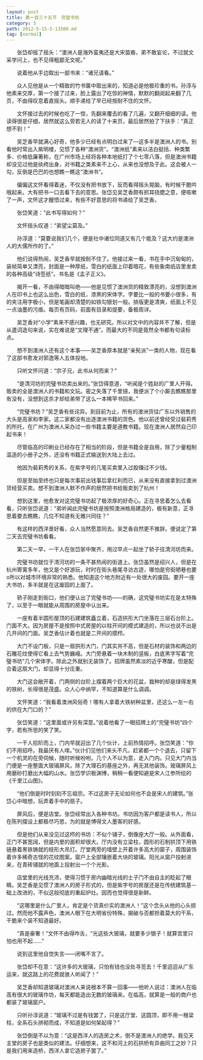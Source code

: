 ```yaml
---
layout: post
title: 第一百三十五节　完璧书坊
category: 5
path: 2012-5-15-5-13500.md
tag: [normal]
---
```


　　张岱却摇了摇头：“澳洲人是海外蛮夷还是大宋苗裔，弟不敢妄论，不过就文采学问上，也不见得粗鄙无文呢。”

　　说着他从手边取出一部书来：“诸兄请看。”

　　众人见他是从一个精致的竹书箧中取出来的，知道必是他极珍重的书。孙淳与他素来交厚，第一个接了过来，脸上露出了吃惊的神情，默默的翻阅起来翻了几页，不由得叹息着直摇头。顺手递给了早已经按耐不住的文怀。

　　文怀接过去的时候也吃了一惊，先翻来覆去的看了几遍，又翻开细细的读。他读得很是仔细，居然就这么旁若无人的读了十来页，最后居然拍了下扶手：“真正想不到！”

　　吴芝香早就满心好奇，他多少已经有点明白过来了―这多半是澳洲人的书。别看他时常出入紫明楼，见惯了各种“澳洲货”。“澳洲纸”素来以洁白挺括、种类繁多、价格低廉著称，在广州市场上经将各种本地纸打了个七零八落，但是澳洲书籍却没见过他是纨绔出身，对书籍之类素来不上心，从来也没想及于此。这会被人一勾，反倒是巴巴的也想瞧一瞧这“澳洲书”。

　　偏偏这文怀看得着迷，不仅没有把书放下，反而看得摇头晃脑，有时候干脆吟哦起来。大有把书一口去看下去的意思。张岱见吴芝香颇有抓耳挠腮之意，便咳嗽了一声，文怀这才醒悟过来，有些不好意思的将书递给了吴芝香。

　　张岱笑道：“此书写得如何？”

　　文怀摇头叹道：“弟望尘莫及。”

　　孙淳道：“莫要说我们几个，便是社中诸位同道又有几个能及？这大约是澳洲人的大儒所作的了。”

　　他们说得热闹，吴芝香早就按耐不住了。他接过来一看，书在手中沉甸甸的，装帧简单又漂亮，封面是一种厚纸，雪白的纸面上印着暗花，有些象南纸店里发卖的各种高级“诗签纸”。书名是《孟子正义》。

　　揭开一看，不由得暗暗叫绝――他是见惯了澳洲货的精致漂亮的，没想到澳洲人在印书上也这么出色，雪白的纸，漆黑的宋体字。字要比一般的书要小很多，有的夹注用字极小，但是笔画却清楚的如铁勾银划一般。排版更是清爽，纸面上不见一点油墨的污痕。每页有页码，前面有目录和提要，备极周详。

　　吴芝香对“小学”素来不感兴趣，也无研究。所以对文中的内容并不了解，但是从遣词造句来说，实在难说是“文理不通”。而最大的不同是竟然全书都有句读标点。

　　想不到澳洲人还有这个本事――吴芝香原本就是“亲髡派”一类的人物，现在看了这部书愈发对郭逸等人五体投地。

　　只听文怀问道：“宗子兄，此书从何而来？”

　　“是清河坊的完璧书坊卖出来的。”张岱得意道，“听闻是个姓赵的广里人开得。贩卖的全是澳洲人的书籍和文玩。密之失落了千里镜，我便派了个小厮去瞧瞧那里有没有，没想到这杀才却给弟带了这么一本稀罕书回来。”

　　“完璧书坊？”吴芝香有些诧异。到目前为止，所有的澳洲货往广东以外销售的大头是高家和李家。这二家都没有出逐澳洲书籍的货色。他以前还曾经受过裴莉秀的所托，在广州为澳洲人采办过一些书籍主要是道教书籍。现在澳洲人居然自己印起书来！

　　尽管临高的印刷业已经存在了相当的阶段，但是书籍全是自用，除了少量粗制滥造的小册子之外，还没有书籍正式输送到大陆上去过。

　　他因为裴莉秀的关系，在紫字号的几笔买卖里入过股赚过不少钱。

　　但是至始至终也只是每次事前出钱事后拿红利而已，从来没有直接拿到过澳洲货经营买卖。想不到澳洲人默不作声的居然把书给贩卖到了杭州！

　　想到这里，他愈发对这完璧书坊起了极浓厚的好奇心。正在寻思着怎么去看看，只听张岱说道：“弟听闻此完璧书坊是按照澳洲格局建造的，极有新意，正寻思着要去瞧瞧，几位不知道有无雅兴同往？”

　　有这样的西洋景好看，众人当然愿意同去。吴芝香自然更不推辞。便说定了第二天去完璧书坊看看。

　　第二天一早，一干人在张岱家中聚齐，用过早点一起坐了轿子往清河坊而来。

　　完璧书坊就位于清河坊的一条不甚热闹的街道上。张岱虽然是绍兴人，但是在杭州寄寓多年，他又是个好游玩，时时在街头巷尾寻访古迹，哪怕是穷街陋巷也要o所以对城市环境非常的熟悉。他知道这个地方附近有一处很大的废园。要开一座大书坊，多半就是在这废园的上面了。

　　轿子刚走到街口，他们便认出了完璧书坊――的确，这完璧书坊实在是太特殊了，以至于一眼就能从周围的房屋中认出来。

　　一座有着半圆形屋顶的石建建筑矗立着，石造拱形大门坐落在三层石台阶上。门面不大。因为房屋不是按照中式房屋的以柱开间的模式建造的，所以也说不出是几开间的门面。吴芝香估计着也就是二开间的摸栉。

　　大门不设门板，只是一扇拱形大门，门其实并不高，但是石材的装饰和两边的石雕花纹使得它看上去气势巍峨。大门旁悬着一块木制的竖板，白底黑字写着“完璧书坊”几个宋体字。除此之外就别无装饰了。招牌虽然素淡的近乎寒酸，但是配合着这扇大门，却显得十分庄重。

　　大门这会敞开着，门两侧的台阶上摆着两个巨大的花盆，栽种的却是绿得发黑的铁树，长得很是茂盛。众人心中纳罕，不知道算是什么调调。

　　文怀笑道：“我看着澳洲风俗奇！哪有人拿着大铁树种盆里，还这么一左一右的供在大门口的？”

　　张岱笑道：“这里面或许另有深意。”说着他看了一眼招牌上的“完璧书坊”四个字，若有所思的笑了笑。

　　一干人拾阶而上，门内早就迎出了几个伙计，上前热情招呼。张岱笑道：“你们不用招呼。我最厌有人嗦。”伙计们见他们来头不凡，赶紧都一个个退去，只留下一个机灵的在旁伺候，随时听候吩咐。几个人不以为意，走入门内。只见大门内当门便是一座整面大玻璃屏风，除了大理石的基座之外，再无其他装饰。玻璃屏风上用磨砂打磨出大幅的山水。张岱学识极渊博，稍稍一看便知避是宋人江参所绘的《千里江山图》。

　　“他们倒是时时刻刻不忘祖宗。不过这房子无论如何也不会是宋人的建筑。”张岱心中暗想，玩弄着手中的扇子。

　　屏风后，便是店堂。张岱经常出入各种书坊。书坊因为客户都是读书人，所以在陈列摆设上都极尽巧思，为的就是博得文人墨客的好感。

　　但是他们从来没见过这栉的书坊：不似个铺子，倒像座大厅一般。从外面看，正门不甚宽阔，但是内里的面积却很大。厅内没有立梁柱，圆形的石制拱顶下用铁链悬着黑铁铸就的枝形大吊灯。厅堂两旁的墙壁上开着许多高大的窗子，周围装饰着许多稀奇古怪的花纹图案。窗户上全部镶嵌着大块的玻璃。阳光从窗户投射进来，在青砖铺就的地面上投射出一个个光影。

　　店堂里的光线充沛，使得习惯于房内幽暗光线的士子门不由自主的眨起了眼睛。吴芝香是见惯了澳洲人的房子形式的，但是紫字号的房屋还是在传统建筑基－础上改进的，不似这般彻底的重起炉灶。因而也觉得很是新鲜。

　　“这哪里是什么广里人，肯定是个货真价实的澳洲人！”这个念头从他的心头掠过。然而他不露声色，澳洲人眼下在大明省份特殊，揭破与否都担着莫大的干系，干脆来个装不知道最好。

　　“真是豪奢！”文怀不由得咋舌，“光这些大玻璃，就要多少银子！就算宫里只怕也用不起……”

　　说到这里他自觉失言――闭嘴不言了。

　　张岱却不在意：“这许多的大玻璃，只怕有钱也没处寻觅去！千里迢迢从广东运来，就这路上的花费就骇人听闻了！”

　　吴芝香却知道玻璃对澳洲人来说根本不算一回事――他听人说过：澳洲人在临高有很大的玻璃作坊，每天都能造出无数的玻璃来。在临高，就算是一般的商户也都装了玻璃窗户。

　　只听孙淳说道：“玻璃不过是有钱罢了，只是这厅堂、这圆顶，即不用一根梁柱，全系石头拼砌而成，不知道是如何架起得？”

　　张岱倒是不以为意：“这是西洋人的造房之术，倒不是澳洲人的绝学。我见天主堂的房子也是类似的建法。仔细想来，这不和河上的石拱桥有异曲同工之妙？只是我们用来造桥，西洋人拿它造房子罢了。”